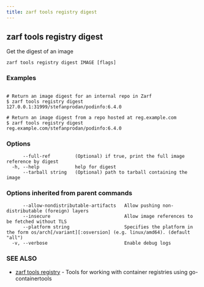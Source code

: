 ```yaml
---
title: zarf tools registry digest
---
```


## zarf tools registry digest

Get the digest of an image

```
zarf tools registry digest IMAGE [flags]
```

### Examples

```

# Return an image digest for an internal repo in Zarf
$ zarf tools registry digest 127.0.0.1:31999/stefanprodan/podinfo:6.4.0

# Return an image digest from a repo hosted at reg.example.com
$ zarf tools registry digest reg.example.com/stefanprodan/podinfo:6.4.0

```

### Options

```
      --full-ref         (Optional) if true, print the full image reference by digest
  -h, --help             help for digest
      --tarball string   (Optional) path to tarball containing the image
```

### Options inherited from parent commands

```
      --allow-nondistributable-artifacts   Allow pushing non-distributable (foreign) layers
      --insecure                           Allow image references to be fetched without TLS
      --platform string                    Specifies the platform in the form os/arch[/variant][:osversion] (e.g. linux/amd64). (default "all")
  -v, --verbose                            Enable debug logs
```

### SEE ALSO

* [zarf tools registry](/cli/commands/zarf_tools_registry/)	 - Tools for working with container registries using go-containertools
